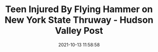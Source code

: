 ---
"title": "Teen Injured By Flying Hammer on New York State Thruway - Hudson Valley Post"
"date": "2021-10-13 11:58:58"
"feed_name": "GOOGLENEWSINDUSTRIAL"
"feed_website": "https://news.google.com/search?q=industrial%2Bincident&hl=en-US&gl=US&ceid=US:en"
"feed_rss": "https://news.google.com/rss/search?q=industrial%2Bincident&hl=en-US&gl=US&ceid=US:en"
"link": "https://hudsonvalleypost.com/teen-in-hudson-valley-injured-by-flying-hammer-on-new-york-state-thruway/"
"source": "{'href': 'https://hudsonvalleypost.com', 'title': 'Hudson Valley Post'}"
"file": "_posts/2021-1-1-2404aaa448b94f263f58460c43731111767917a7.md"
"accident": "1"
"drilling": "0"
"dead": "0"
"injured": "1"
"arrested": "0"
"place": "new york"
"where": "road site"
"causes": "hammer"
"place_uri": "http://en.wikipedia.org/wiki/New_York_City"
---